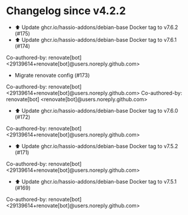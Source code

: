 # Changelog since v4.2.2
- ⬆️ Update ghcr.io/hassio-addons/debian-base Docker tag to v7.6.2 (#175) 
- ⬆️ Update ghcr.io/hassio-addons/debian-base Docker tag to v7.6.1 (#174)

Co-authored-by: renovate[bot] <29139614+renovate[bot]@users.noreply.github.com> 
- Migrate renovate config (#173)

Co-authored-by: renovate[bot] <29139614+renovate[bot]@users.noreply.github.com>
Co-authored-by: renovate[bot] <renovate[bot]@users.noreply.github.com> 
- ⬆️ Update ghcr.io/hassio-addons/debian-base Docker tag to v7.6.0 (#172)

Co-authored-by: renovate[bot] <29139614+renovate[bot]@users.noreply.github.com> 
- ⬆️ Update ghcr.io/hassio-addons/debian-base Docker tag to v7.5.2 (#171)

Co-authored-by: renovate[bot] <29139614+renovate[bot]@users.noreply.github.com> 
- ⬆️ Update ghcr.io/hassio-addons/debian-base Docker tag to v7.5.1 (#169)

Co-authored-by: renovate[bot] <29139614+renovate[bot]@users.noreply.github.com> 
